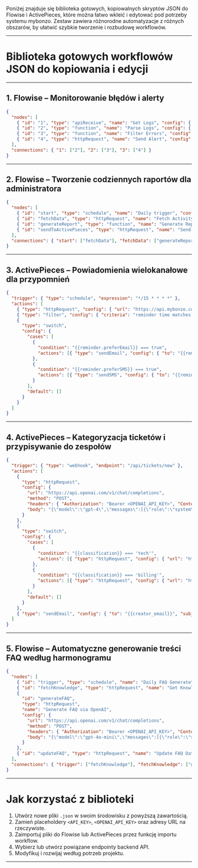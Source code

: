 Poniżej znajduje się biblioteka gotowych, kopiowalnych skryptów JSON do Flowise i ActivePieces, które można łatwo wkleić i edytować pod potrzeby systemu mybonzo. Zestaw zawiera różnorodne automatyzacje z różnych obszarów, by ułatwić szybkie tworzenie i rozbudowę workflowów.

***

# Biblioteka gotowych workflowów JSON do kopiowania i edycji

***

## 1. Flowise – Monitorowanie błędów i alerty

```json
{
  "nodes": [
    { "id": "1", "type": "apiReceive", "name": "Get Logs", "config": { "endpoint": "/api/activity/log" } },
    { "id": "2", "type": "function", "name": "Parse Logs", "config": { "script": "return input.map(log => ({ ...log, level: log.message.includes('error') ? 'error' : 'info' }));" } },
    { "id": "3", "type": "function", "name": "Filter Errors", "config": { "script": "return input.filter(log => log.level === 'error');" } },
    { "id": "4", "type": "httpRequest", "name": "Send Alert", "config": { "url": "https://api.activepieces.com/trigger-alert", "method": "POST", "body": "{\"message\": \"Error logs detected!\"}", "headers": { "Content-Type": "application/json", "Authorization": "Bearer <API_KEY>" } } }
  ],
  "connections": { "1": ["2"], "2": ["3"], "3": ["4"] }
}
```

***

## 2. Flowise – Tworzenie codziennych raportów dla administratora

```json
{
  "nodes": [
    { "id": "start", "type": "schedule", "name": "Daily trigger", "config": { "expression": "0 7 * * *" } },
    { "id": "fetchData", "type": "httpRequest", "name": "Fetch Activity Logs", "config": { "url": "https://api.mybonzo.com/api/activity/report", "method": "GET" } },
    { "id": "generateReport", "type": "function", "name": "Generate Report", "config": { "script": "return `Report:\nTotal logs: ${input.length}`; }" } },
    { "id": "sendToActivePieces", "type": "httpRequest", "name": "Send Report", "config": { "url": "https://api.activepieces.com/trigger-report", "method": "POST", "headers": { "Content-Type": "application/json", "Authorization": "Bearer <API_KEY>" }, "body": "{\"report\": \"${generateReport}\"}" } }
  ],
  "connections": { "start": ["fetchData"], "fetchData": ["generateReport"], "generateReport": ["sendToActivePieces"] }
}
```

***

## 3. ActivePieces – Powiadomienia wielokanałowe dla przypomnień

```json
{
  "trigger": { "type": "schedule", "expression": "*/15 * * * *" },
  "actions": [
    { "type": "httpRequest", "config": { "url": "https://api.mybonzo.com/api/reminders", "method": "GET" } },
    { "type": "filter", "config": { "criteria": "reminder time matches now" } },
    {
      "type": "switch",
      "config": {
        "cases": [
          {
            "condition": "{{reminder.preferEmail}} === true",
            "actions": [{ "type": "sendEmail", "config": { "to": "{{reminder.email}}", "subject": "Przypomnienie mybonzo", "body": "{{reminder.text}}" } }]
          },
          {
            "condition": "{{reminder.preferSMS}} === true",
            "actions": [{ "type": "sendSMS", "config": { "to": "{{reminder.phone}}", "message": "{{reminder.text}}" } }]
          }
        ],
        "default": []
      }
    }
  ]
}
```

***

## 4. ActivePieces – Kategoryzacja ticketów i przypisywanie do zespołów

```json
{
  "trigger": { "type": "webhook", "endpoint": "/api/tickets/new" },
  "actions": [
    {
      "type": "httpRequest",
      "config": {
        "url": "https://api.openai.com/v1/chat/completions",
        "method": "POST",
        "headers": { "Authorization": "Bearer <OPENAI_API_KEY>", "Content-Type": "application/json" },
        "body": "{\"model\":\"gpt-4\",\"messages\":[{\"role\":\"system\",\"content\":\"Klasyfikuj ticket.\"},{\"role\":\"user\",\"content\":\"{ticket_description}\"}]}"
      }
    },
    {
      "type": "switch",
      "config": {
        "cases": [
          {
            "condition": "{{classification}} === 'tech'",
            "actions": [{ "type": "httpRequest", "config": { "url": "https://api.jira.com/assign", "method": "POST", "body": "{\"ticket_id\":\"{{ticket_id}}\",\"team\":\"tech\"}" } }]
          },
          {
            "condition": "{{classification}} === 'billing'",
            "actions": [{ "type": "httpRequest", "config": { "url": "https://api.zendesk.com/assign", "method": "POST", "body": "{\"ticket_id\":\"{{ticket_id}}\",\"team\":\"billing\"}" } }]
          }
        ],
        "default": []
      }
    },
    { "type": "sendEmail", "config": { "to": "{{creator_email}}", "subject": "Status zgłoszenia", "body": "Ticket przypisany do zespołu: {{classification}}" } }
  ]
}
```

***

## 5. Flowise – Automatyczne generowanie treści FAQ według harmonogramu

```json
{
  "nodes": [
    { "id": "trigger", "type": "schedule", "name": "Daily FAQ Generate", "config": { "expression": "0 3 * * *" } },
    { "id": "fetchKnowledge", "type": "httpRequest", "name": "Get Knowledge Base", "config": { "url": "https://api.mybonzo.com/api/knowledgebase", "method": "GET" } },
    {
      "id": "generateFAQ",
      "type": "httpRequest",
      "name": "Generate FAQ via OpenAI",
      "config": {
        "url": "https://api.openai.com/v1/chat/completions",
        "method": "POST",
        "headers": { "Authorization": "Bearer <OPENAI_API_KEY>", "Content-Type": "application/json" },
        "body": "{\"model\":\"gpt-4o-mini\",\"messages\":[{\"role\":\"system\",\"content\":\"Generuj FAQ pytania i odpowiedzi.\"},{\"role\":\"user\",\"content\":\"{fetchKnowledge}\"}]}"
      }
    },
    { "id": "updateFAQ", "type": "httpRequest", "name": "Update FAQ Database", "config": { "url": "https://api.mybonzo.com/api/faq/update", "method": "PUT", "body": "{generateFAQ}", "headers": { "Content-Type": "application/json" } } }
  ],
  "connections": { "trigger": ["fetchKnowledge"], "fetchKnowledge": ["generateFAQ"], "generateFAQ": ["updateFAQ"] }
}
```

***

# Jak korzystać z biblioteki

1. Utwórz nowe pliki `.json` w swoim środowisku z powyższą zawartością.
2. Zamień placeholdery `<API_KEY>`, `<OPENAI_API_KEY>` oraz adresy URL na rzeczywiste.
3. Zaimportuj pliki do Flowise lub ActivePieces przez funkcję importu workflow.
4. Wybierz lub utwórz powiązane endpointy backend API.
5. Modyfikuj i rozwijaj według potrzeb projektu.

***

